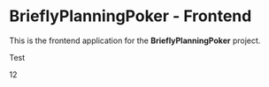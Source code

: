 # BrieflyPlanningPoker - Frontend

This is the frontend application for the **BrieflyPlanningPoker** project.

Test

12
